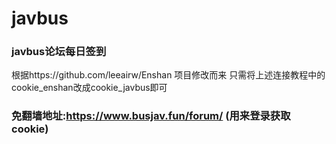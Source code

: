 # javbus
### javbus论坛每日签到 <br>
根据https://github.com/leeairw/Enshan 项目修改而来
只需将上述连接教程中的cookie_enshan改成cookie_javbus即可
### 免翻墙地址:https://www.busjav.fun/forum/ (用来登录获取cookie)
